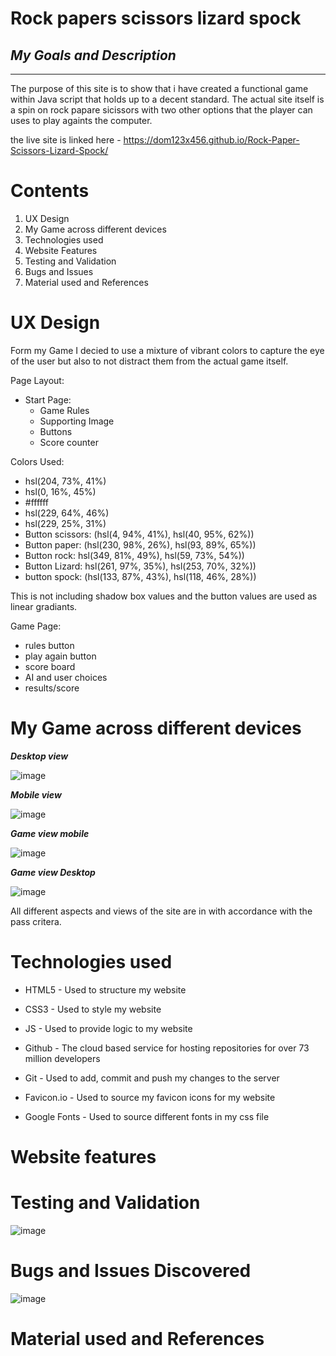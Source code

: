 # **Rock papers scissors lizard spock**
## *My Goals and Description*
---
The purpose of this site is to show that i have created a functional game within Java script that holds up to a decent standard. The actual site itself is a spin on rock papare sicissors with two other options that the player can uses to play againts the computer.

the live site is linked here -
https://dom123x456.github.io/Rock-Paper-Scissors-Lizard-Spock/

# **Contents**

1. UX Design
2. My Game across different devices
3. Technologies used
4. Website Features
5. Testing and Validation
6. Bugs and Issues
7. Material used and References

# **UX Design**
Form my Game I decied to use a mixture of vibrant colors to capture the eye of the user but also to not distract them from the actual game itself.

Page Layout:
- Start Page:
  - Game Rules 
  - Supporting Image 
  - Buttons
  - Score counter

Colors Used:

- hsl(204, 73%, 41%)  
- hsl(0, 16%, 45%)  
- #ffffff
- hsl(229, 64%, 46%)
- hsl(229, 25%, 31%)
- Button scissors: (hsl(4, 94%, 41%), hsl(40, 95%, 62%))
- Button paper: (hsl(230, 98%, 26%), hsl(93, 89%, 65%))
- Button rock: hsl(349, 81%, 49%), hsl(59, 73%, 54%))
- Button Lizard: hsl(261, 97%, 35%), hsl(253, 70%, 32%))
- button spock: (hsl(133, 87%, 43%), hsl(118, 46%, 28%))

This is not including shadow box values and the button values are used as linear gradiants.

Game Page:
- rules button
- play again button
- score board
- AI and user choices
- results/score


# **My Game across different devices**
***Desktop view***

 ![image](https://user-images.githubusercontent.com/108178672/188868467-370a721d-792d-4f43-8e74-61592d260c5d.png)

 ***Mobile view***

![image](https://user-images.githubusercontent.com/108178672/188868659-c7097369-6556-48a3-966b-153a68b580a0.png)


***Game view mobile***


![image](https://user-images.githubusercontent.com/108178672/188870328-1dd83797-cf9f-4021-a97d-7be40e169e1f.png)


***Game view Desktop***

![image](https://user-images.githubusercontent.com/108178672/188869469-9af7aaa4-e8b1-4540-86db-1a14e0ff5032.png)

All different aspects and views of the site are in with accordance with the pass critera. 
# **Technologies used**
- HTML5 - Used to structure my website

- CSS3 - Used to style my website

- JS - Used to provide logic to my website

- Github - The cloud based service for hosting repositories for over 73 million developers

- Git - Used to add, commit and push my changes to the server

- Favicon.io - Used to source my favicon icons for my website

- Google Fonts - Used to source different fonts in my css file

# **Website features**


# **Testing and Validation**


![image](https://user-images.githubusercontent.com/108178672/188871330-8ec4c932-05c2-4f02-a51b-c1c37d1b4703.png)

# **Bugs and Issues Discovered**

![image](https://user-images.githubusercontent.com/108178672/188871330-8ec4c932-05c2-4f02-a51b-c1c37d1b4703.png)
# **Material used and References**

